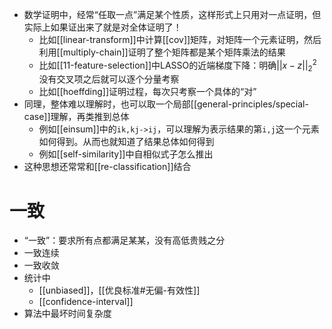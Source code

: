 - 数学证明中，经常“任取一点”满足某个性质，这样形式上只用对一点证明，但实际上如果证出来了就是对全体证明了！
  - 比如[[linear-transform]]中计算[[cov]]矩阵，对矩阵一个元素证明，然后利用[[multiply-chain]]证明了整个矩阵都是某个矩阵乘法的结果
  - 比如[[11-feature-selection]]中LASSO的近端梯度下降：明确$||x-z||^2_2$没有交叉项之后就可以逐个分量考察
  - 比如[[hoeffding]]证明过程，每次只考察一个具体的“对”
- 同理，整体难以理解时，也可以取一个局部[[general-principles/special-case]]理解，再类推到总体
  - 例如[[einsum]]中的`ik,kj->ij`，可以理解为表示结果的第`i,j`这一个元素如何得到。从而也就知道了结果总体如何得到
  - 例如[[self-similarity]]中自相似式子怎么推出
- 这种思想还常常和[[re-classification]]结合
# 一致
- “一致”：要求所有点都满足某某，没有高低贵贱之分
- 一致连续
- 一致收敛
- 统计中
  - [[unbiased]]，[[优良标准#无偏-有效性]]
  - [[confidence-interval]]
- 算法中最坏时间复杂度